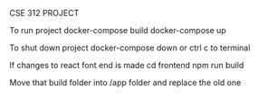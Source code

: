 CSE 312 PROJECT

To run project
docker-compose build
docker-compose up

To shut down project
docker-compose down 
or 
ctrl c to terminal

If changes to react font end is made 
cd frontend
npm run build

Move that build folder into /app folder and replace the old one
